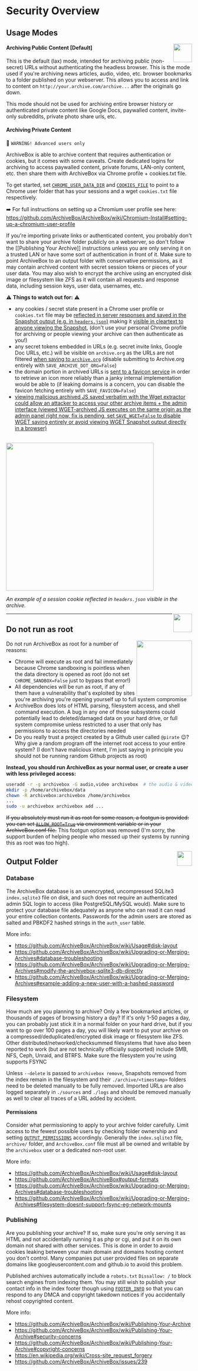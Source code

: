 # Security Overview

## Usage Modes

<img src="https://i.imgur.com/K3dZcjG.png" width="50px" align="right"/>

#### Archiving Public Content [Default]

This is the default (lax) mode, intended for archiving public (non-secret) URLs without authenticating the headless browser.  This is the mode used if you're archiving news articles, audio, video, etc. browser bookmarks to a folder published on your webserver. This allows you to access and link to content on `http://your.archive.com/archive...` after the originals go down.

This mode should not be used for archiving entire browser history or authenticated private content like Google Docs, paywalled content, invite-only subreddits, private photo share urls, etc.

#### Archiving Private Content

🚨 `WARNING! Advanced users only`

ArchiveBox is able to archive content that requires authentication or cookies, but it comes with some caveats. Create dedicated logins for archiving to access paywalled content, private forums, LAN-only content, etc. then share them with ArchiveBox via Chrome profile + cookies.txt file.

To get started, set [`CHROME_USER_DATA_DIR`](https://github.com/ArchiveBox/ArchiveBox/wiki/Configuration#chrome_user_data_dir) and [`COOKIES_FILE`](https://github.com/ArchiveBox/ArchiveBox/wiki/Configuration#COOKIES_FILE) to point to a Chrome user folder that has your sessions and a wget `cookies.txt` file respectively.

➡️ For full instructions on setting up a Chromium user profile see here: https://github.com/ArchiveBox/ArchiveBox/wiki/Chromium-Install#setting-up-a-chromium-user-profile

If you're importing private links or authenticated content, you probably don't want to share your archive folder publicly on a webserver, so don't follow the [[Publishing Your Archive]] instructions unless you are only serving it on a trusted LAN or have some sort of authentication in front of it.  Make sure to point ArchiveBox to an output folder with conservative permissions, as it may contain archived content with secret session tokens or pieces of your user data.  You may also wish to encrypt the archive using an encrypted disk image or filesystem like ZFS as it will contain all requests and response data, including session keys, user data, usernames, etc.

⚠️ **Things to watch out for:** ⚠️
- any cookies / secret state present in a Chrome user profile or `cookies.txt` file may be [reflected in server responses and saved in the Snapshot output (e.g. in `headers.json`)](https://github.com/ArchiveBox/ArchiveBox/blob/dev/archivebox/extractors/headers.py) making it [visible in cleartext to anyone viewing the Snapshot](https://archive.sweeting.me/archive/1613417792.264667/headers.json), (don't use your personal Chrome profile for archiving or people viewing your archive can then authenticate as you!)
- any secret tokens embedded in URLs (e.g. secret invite links, Google Doc URLs, etc.) will be visible on `archive.org` as the URLs are not filtered [when saving to `archive.org`](https://github.com/ArchiveBox/ArchiveBox/blob/dev/archivebox/extractors/archive_org.py#L46) (disable submitting to Archive.org entirely with `SAVE_ARCHIVE_DOT_ORG=False`) 
- the domain portion in archived URLs is [sent to a favicon service](https://github.com/ArchiveBox/ArchiveBox/blob/dev/archivebox/extractors/favicon.py#L43) in order to retrieve an icon more reliably than a janky internal implementation would be able to (if leaking domains is a concern, you can disable the favicon fetching entirely with `SAVE_FAVICON=False`)
- [viewing malicious archived JS saved verbatim with the Wget extractor could allow an attacker to access your other archive items + the admin interface (viewed WGET-archived JS executes on the same origin as the admin panel right now, fix is pending, set `SAVE_WGET=False` to disable WGET saving entirely or avoid viewing WGET Snapshot output directly in a browser)](https://github.com/ArchiveBox/ArchiveBox/issues/239)

<br/>
<img src="https://i.imgur.com/Jszo4h2.png" width="400px"/>

*An example of a session cookie reflected in `headers.json` visible in the archive.*

<img src="https://i.imgur.com/DfyQUDV.png" width="50px" align="right"/>

---

## Do not run as root

<img src="https://i.imgur.com/yDqJc4I.jpg" width="150px" align="right">

Do not run ArchiveBox as root for a number of reasons:
 - Chrome will execute as root and fail immediately because Chrome sandboxing is pointless when the data directory is opened as root (do not set `CHROME_SANDBOX=False` just to bypass that error!)
 - All dependencies will be run as root, if any of them have a vulnerability that's exploited by sites you're archiving you're opening yourself up to full system compromise
 - ArchiveBox does lots of HTML parsing, filesystem access, and shell command execution.  A bug in any one of those subsystems could potentially lead to deleted/damaged data on your hard drive, or full system compromise unless restricted to a user that only has permissions to access the directories needed
 - Do you really trust a project created by a Github user called `@pirate` 😉? Why give a random program off the internet root access to your entire system? (I don't have malicious intent, I'm just saying in principle you should not be running random Github projects as root)

**Instead, you should run ArchiveBox as your normal user, or create a user with less privileged access:**
```bash
useradd -r -g archivebox -G audio,video archivebox  # the audio & video groups are used by chrome
mkdir -p /home/archivebox/data
chown -R archivebox:archivebox /home/archivebox
...
sudo -u archivebox archivebox add ...
```

~~If you absolutely must run it as root for some reason, a footgun is provided: you can set [`ALLOW_ROOT=True`](https://github.com/ArchiveBox/ArchiveBox/wiki/Configuration#ALLOW_ROOT) via environment variable or in your ArchiveBox.conf file.~~ This footgun option was removed (I'm sorry, the support burden of helping people who messed up their systems by running this as root was too high).

<img src="https://i.imgur.com/ca1he6I.png" width="40px" align="right"/>

## Output Folder

### Database

The ArchiveBox database is an unencrypted, uncompressed SQLite3 `index.sqlite3` file on disk, and such does not require an authenticated admin SQL login to access (like PostgreSQL/MySQL would). Make sure to protect your database file adequately as anyone who can read it can read your entire collection contents. Passwords for the admin users are stored as salted and PBKDF2 hashed strings in the `auth_user` table.

More info:
- https://github.com/ArchiveBox/ArchiveBox/wiki/Usage#disk-layout
- https://github.com/ArchiveBox/ArchiveBox/wiki/Upgrading-or-Merging-Archives#database-troubleshooting
- https://github.com/ArchiveBox/ArchiveBox/wiki/Upgrading-or-Merging-Archives#modify-the-archivebox-sqlite3-db-directly
- https://github.com/ArchiveBox/ArchiveBox/wiki/Upgrading-or-Merging-Archives#example-adding-a-new-user-with-a-hashed-password

### Filesystem

How much are you planning to archive?  Only a few bookmarked articles, or thousands of pages of browsing history a day?  If it's only 1-50 pages a day, you can probably just stick it in a normal folder on your hard drive, but if you want to go over 100 pages a day, you will likely want to put your archive on a compressed/deduplicated/encrypted disk image or filesystem like ZFS. Other distributed/networked/checksummed filesystems that have also been reported to work (but are not technically officially supported) include SMB, NFS, Ceph, Unraid, and BTRFS. Make sure the filesystem you're using supports FSYNC

Unless `--delete` is passed to `archivebox remove`, Snapshots removed from the index remain in the filesystem and their `./archive/<timestamp>` folders need to be deleted manually to be fully removed. Imported URLs are also logged separately in `./sources` and `./logs` and should be removed manually as well to clear all traces of a URL added by accident.

#### Permissions

Consider what permissioning to apply to your archive folder carefully. Limit access to the fewest possible users by checking folder ownership and setting [`OUTPUT_PERMISSIONS`](https://github.com/ArchiveBox/ArchiveBox/wiki/Configuration#OUTPUT_PERMISSIONS) accordingly. Generally the `index.sqlite3` file, `archive/` folder, and `ArchiveBox.conf` file must all be owned and writable by the `archivebox` user or a dedicated non-root user.

More info:
- https://github.com/ArchiveBox/ArchiveBox/wiki/Usage#disk-layout
- https://github.com/ArchiveBox/ArchiveBox#output-formats
- https://github.com/ArchiveBox/ArchiveBox/wiki/Upgrading-or-Merging-Archives#database-troubleshooting
- https://github.com/ArchiveBox/ArchiveBox/wiki/Upgrading-or-Merging-Archives#filesystem-doesnt-support-fsync-eg-network-mounts

### Publishing

Are you publishing your archive? If so, make sure you're only serving it as HTML and not accidentally running it as php or cgi, and put it on its own domain not shared with other services.  This is done in order to avoid cookies leaking between your main domain and domains hosting content you don't control.  Many companies put user provided files on separate domains like googleusercontent.com and github.io to avoid this problem.

Published archives automatically include a `robots.txt` `Dissallow: /` to block search engines from indexing them. You may still wish to publish your contact info in the index footer though using [`FOOTER_INFO`](https://github.com/ArchiveBox/ArchiveBox/wiki/Configuration#FOOTER_INFO) so that you can respond to any DMCA and copyright takedown notices if you accidentally rehost copyrighted content.

More info:
- https://github.com/ArchiveBox/ArchiveBox/wiki/Publishing-Your-Archive
- https://github.com/ArchiveBox/ArchiveBox/wiki/Publishing-Your-Archive#security-concerns
- https://github.com/ArchiveBox/ArchiveBox/wiki/Publishing-Your-Archive#copyright-concerns
- https://en.wikipedia.org/wiki/Cross-site_request_forgery
- https://github.com/ArchiveBox/ArchiveBox/issues/239